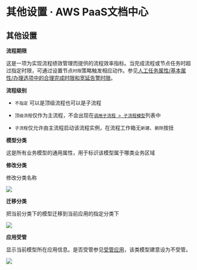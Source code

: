 # 其他设置 · AWS PaaS文档中心

## 其他设置

**流程期限**

这是一项为实现流程绩效管理而提供的流程效率指标。当完成流程或节点任务时超过指定时限，可通过设置节点`时限`策略触发相应动作。参见[人工任务属性/基本属性/办理选项中的合理完成时限和宽延告警时限](<../manual_task/route.html>)。

**流程级别**

  * `不指定` 可以是顶级流程也可以是子流程  

  * `顶级流程`仅作为主流程，不会出现在[`调用子流程 > 子流程模型`](<https://docs.awspaas.com/reference-guide/aws-paas-process-activity-reference-guide/call_activity/README.html>)列表中  

  * `子流程`仅允许由主流程启动该流程实例，在流程工作箱无`新建`、`删除`按扭

**模型分类**

这是所有业务模型的通用属性，用于标识该模型属于哪类业务区域

**修改分类**

修改分类名称

[![](https://docs.awspaas.com/user-manual/aws-pass-console-user-manual-process-64ga/flow_attribute/xgfn1.png)](<xgfn1.png>)

**迁移分类**

把当前分类下的模型迁移到当前应用的指定分类下

[![](https://docs.awspaas.com/user-manual/aws-pass-console-user-manual-process-64ga/flow_attribute/qyfn1.png)](<qyfn1.png>)

**应用受管**

显示当前模型所在应用信息。是否受管参见[受管应用](<https://docs.awspaas.com/reference-guide/aws-paas-env-guide/managed/README.html>)，该类模型建意设为不受管。

[![](https://docs.awspaas.com/user-manual/aws-pass-console-user-manual-process-64ga/flow_attribute/common_set13.png)](<common_set13.png>)